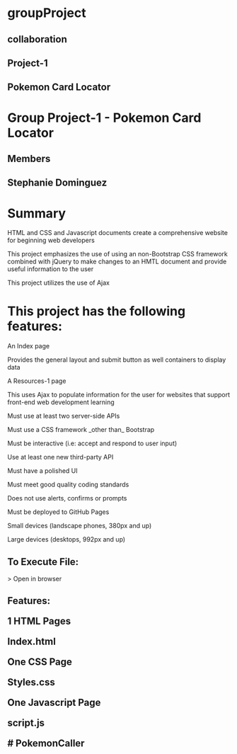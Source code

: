 <h1> groupProject</h1>
<h2>collaboration</h2>
<h2> Project-1</h2>
<h2> Pokemon Card Locator</h2>
<h1>Group Project-1 - Pokemon Card Locator</h1>
<h2> Members</h2>
<h2> Stephanie Dominguez</h2>

<h1> Summary</h1>
<p> HTML and CSS and Javascript documents create a comprehensive website for beginning web developers</p>
<p> This project emphasizes the use of using an non-Bootstrap CSS framework combined with jQuery to make changes to an HMTL document and provide useful information to the user</p>
<p> This project utilizes the use of Ajax</p>

<h1> This project has the following features:</h1> 
<p> An Index page</p>
    <p> Provides the general layout and submit button as well containers to display data</p>
<p> A Resources-1 page</p>
    <p> This uses Ajax to populate information for the user for websites that support front-end web development learning</p>


  
<p> Must use at least two server-side APIs</p>
<p> Must use a CSS framework _other than_ Bootstrap</p>
<p> Must be interactive (i.e: accept and respond to user input)</p>
<p> Use at least one new third-party API</p>
<p> Must have a polished UI</p>
<p> Must meet good quality coding standards</p>
<p> Does not use alerts, confirms or prompts </p>
<p> Must be deployed to GitHub Pages</p>




<p> Small devices (landscape phones, 380px and up)</p>
<p> Large devices (desktops, 992px and up)</p>


<h2>To Execute File:</h2>
<p>> Open in browser</p>

<h2>Features:<//h2> 
<p> 1 HTML Pages</p>
    <p> Index.html</p> 
<p> One CSS Page</p>
    <p> Styles.css</p>
<p> One Javascript Page</p>
    <p> script.js</p>
# PokemonCaller
